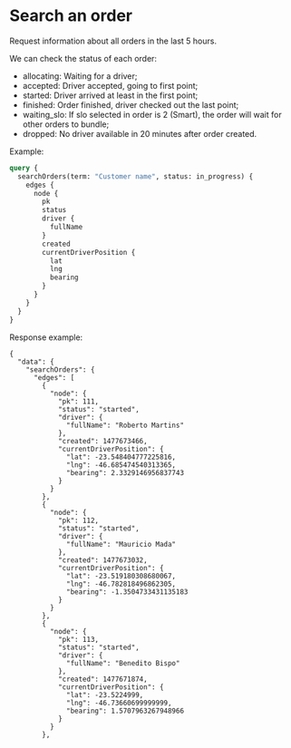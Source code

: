 # Search an order

Request information about all orders in the last 5 hours.

We can check the status of each order:

- allocating: Waiting for a driver;
- accepted: Driver accepted, going to first point;
- started: Driver arrived at least in the first point;
- finished: Order finished, driver checked out the last point;
- waiting_slo: If slo selected in order is 2 (Smart), the order will wait for other orders to bundle;
- dropped: No driver available in 20 minutes after order created.

Example:

```graphql
query {
  searchOrders(term: "Customer name", status: in_progress) {
    edges {
      node {
        pk
        status
        driver {
          fullName
        }
        created
        currentDriverPosition {
          lat
          lng
          bearing
        }
      }
    }
  }
}
```

Response example:

```
{
  "data": {
    "searchOrders": {
      "edges": [
        {
          "node": {
            "pk": 111,
            "status": "started",
            "driver": {
              "fullName": "Roberto Martins"
            },
            "created": 1477673466,
            "currentDriverPosition": {
              "lat": -23.548404777225816,
              "lng": -46.685474540313365,
              "bearing": 2.3329146956837743
            }
          }
        },
        {
          "node": {
            "pk": 112,
            "status": "started",
            "driver": {
              "fullName": "Mauricio Mada"
            },
            "created": 1477673032,
            "currentDriverPosition": {
              "lat": -23.519180308680067,
              "lng": -46.782818496862305,
              "bearing": -1.3504733431135183
            }
          }
        },
        {
          "node": {
            "pk": 113,
            "status": "started",
            "driver": {
              "fullName": "Benedito Bispo"
            },
            "created": 1477671874,
            "currentDriverPosition": {
              "lat": -23.5224999,
              "lng": -46.73660699999999,
              "bearing": 1.5707963267948966
            }
          }
        },
```
